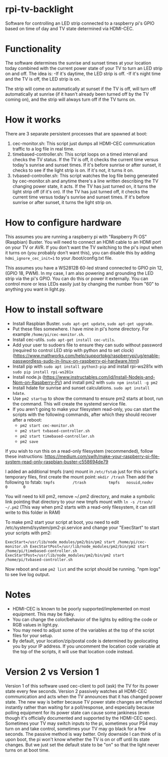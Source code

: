# rpi-tv-backlight

Software for controlling an LED strip connected to a raspberry pi's GPIO based on time of day and TV state determined via HDMI-CEC.

# Functionality

The software determines the sunrise and sunset times at your location today combined with the current power state of your TV to turn an LED strip on and off. The idea is:
-If it's daytime, the LED strip is off.
-If it's night time and the TV is off, the LED strip is on.

The strip will come on automatically at sunset if the TV is off, will turn off automatically at sunrise (if it hasn't already been turned off by the TV coming on), and the strip will always turn off if the TV turns on.

# How it works

There are 3 separate persistent processes that are spawned at boot:
1. cec-monitor.sh: This script just dumps all HDMI-CEC communication traffic to a log file in real time.
2. timebased-controller.sh: This script loops on a timed interval and checks the TV status. If the TV is off, it checks the current time versus today's sunrise and sunset times. If it's before sunrise or after sunset, it checks to see if the light strip is on. If it's not, it turns it on.
3. tvbased-controller.sh: This script watches the log file being generated by cec-monitor.sh and anytime there's a line written describing the TV changing power state, it acts. If the TV has just turned on, it turns the light strip off (if it's on). If the TV has just turned off, it checks the current time versus today's sunrise and sunset times. If it's before sunrise or after sunset, it turns the light strip on.

# How to configure hardware

This assumes you are running a raspberry pi with "Raspberry Pi OS" (Raspbian) Buster. You will need to connect an HDMI cable to an HDMI port on your TV or AVR. If you don't want the TV switching to the pi's input when it turns on (you probably don't want this), you can disable this by adding `hdmi_ignore_cec_init=1` to your /boot/config.txt file.

This assumes you have a WS2812B 60-led strand connected to GPIO pin 12, (GPIO 18, PWM). In my case, I am also powering and grounding the LED strip via the pi's GPIO. You can do this or power it externally. You can control more or less LEDs easily just by changing the number from "60" to anything you want in light.py.

# How to install software

- Install Raspbian Buster. `sudo apt-get update`, `sudo apt-get upgrade`.
- Put these files somewhere. I have mine in pi's home directory. For example `/home/pi/cec-monitor.sh`.
- Install cec-utils. `sudo apt-get install cec-utils`.
- Add your user to sudoers file to ensure they can sudo without password (required to control LED strip with python and to set clock) (https://www.mathworks.com/help/supportpkg/raspberrypi/ug/enable-passwordless-sudo-in-linux-on-raspberry-pi-hardware.html)
- Install pip with `sudo apt install python3-pip` and install rpi-ws281x with `sudo pip install rpi-ws281x`
- Install node.js (https://www.instructables.com/id/Install-Nodejs-and-Npm-on-Raspberry-Pi/) and install pm2 with `sudo npm install -g pm2`
- Install hdate for sunrise and sunset calculations. `sudo apt install hdate`. 
- Use `pm2 startup` to show the command to ensure pm2 starts at boot, run the command. This will create the systemd service file.
- If you aren't going to make your filesystem read-only, you can start the scripts with the following commands, after which they should recover after a reboot:
  - `pm2 start cec-monitor.sh`
  - `pm2 start tvbased-controller.sh`
  - `pm2 start timebased-controller.sh`
  - `pm2 save`

If you wish to run this on a read-only filesystem (recommended), follow these instructions: https://medium.com/swlh/make-your-raspberry-pi-file-system-read-only-raspbian-buster-c558694de79

I added an additional tmpfs (ram) mount in `/etc/fstab` just for this script's temporary files, first create the mount point: `mkdir /trash`  Then add the following to fstab: `tmpfs        /trash          tmpfs   nosuid,nodev         0       0 `

You will need to kill pm2, remove ~/.pm2 directory, and make a symbolic link pointing that directory to your new tmpfs mount with `ln -s /trash/ ~/.pm2` (This way when pm2 starts with a read-only filesystem, it can still write to this folder in RAM)

To make pm2 start your script at boot, you need to edit /etc/systemd/system/pm2-pi.service and change your "ExecStart" to start your scripts with pm2:


`ExecStart=/usr/lib/node_modules/pm2/bin/pm2 start /home/pi/cec-monitor.sh
ExecStartPost=/usr/lib/node_modules/pm2/bin/pm2 start /home/pi/timebased-controller.sh
ExecStartPost=/usr/lib/node_modules/pm2/bin/pm2 start /home/pi/tvbased-controller.sh`

Now reboot and use `pm2 list` and the script should be running. "npm logs" to see live log output.

# Notes

- HDMI-CEC is known to be poorly supported/implemented on most equipment. This may be flaky.
- You can change the color/behavior of the lights by editing the code or RGB values in light.py.
- You may need to adjust some of the variables at the top of the script files for your setup.
- By default, your location/zip/postal code is determined by geolocating you by your IP address. If you uncomment the location code variable at the top of the scripts, it will use that location code instead.

# Version 2 vs Version 1

Version 1 of this software used cec-client to poll (ask) the TV for its power state every few seconds. Version 2 passively watches all HDMI-CEC communication and acts when the TV announces that it has changed power state. The new way is better because TV power state changes are reflected instantly rather than waiting for a poll/response, and especially because polling equipment for its power state can cause some jankiness (even though it's officially documented and supported by the HDMI-CEC spec). Sometimes your TV may switch inputs to the pi, sometimes your PS4 may turn on and take control, sometimes your TV may go black for a few seconds. The passive method is way better. Only downside I can think of is upon boot, the pi won't know whether the TV is on or off until its state changes. But we just set the default state to be "on" so that the light never turns on at boot time.
